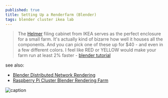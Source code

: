 ```yaml
---
published: true
title: Setting Up a Renderfarm (Blender)
tags: blender cluster ikea lab
---
```

> The [Helmer](https://www.ikea.com/us/en/catalog/categories/departments/workspaces/10711/) filing cabinet from IKEA serves as the perfect enclosure for a small farm. It's actually kind of bizarre how well it houses all the components. And you can pick one of these up for $40 - and even in a few different colors. I feel like RED or YELLOW would make your farm run at least 2% faster - [blender tutorial](https://cgcookie.com/tutorial/setting-up-a-renderfarm/)

see also:
- [Blender Distributed Network Rendering](https://arachnoid.com/python/blender_network_render/)
- [Raspberry Pi Cluster Blender Rendering Farm](https://www.youtube.com/watch?v=ze-g97B8cfk)


![caption](https://s3.amazonaws.com/cgcookie-rails/wp-uploads/2013/08/nodeBuild_08-1.jpg)
